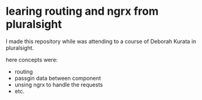# learing routing  and ngrx from pluralsight

I made this repository while was attending to a course of Deborah Kurata in pluralsight. 

here concepts were:
* routing
* passgin data between component
* unsing ngrx to handle the requests
* etc.


